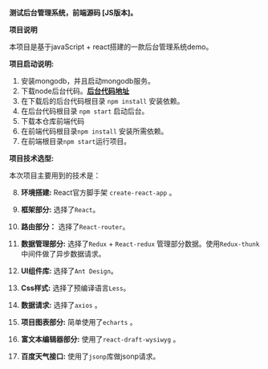 **测试后台管理系统，前端源码 [JS版本]。**

**项目说明**

本项目是基于javaScript + react搭建的一款后台管理系统demo。

**项目启动说明:**

1. 安装mongodb，并且启动mongodb服务。
2. 下载node后台代码。[**后台代码地址**](https://github.com/lmxyjy/admin_final)
3. 在下载后的后台代码根目录 `npm install` 安装依赖。
4. 在后台代码根目录 `npm start` 启动后台。
5. 下载本仓库前端代码
6. 在前端代码根目录`npm install` 安装所需依赖。
7. 在前端根目录`npm start`运行项目。 

**项目技术选型:**

本次项目主要用到的技术是：

8. **环境搭建:** React官方脚手架 `create-react-app` 。

9.  **框架部分:** 选择了`React`。

10. **路由部分：** 选择了`React-router`。

11. **数据管理部分:** 选择了`Redux` + `React-redux` 管理部分数据。使用`Redux-thunk`中间件做了异步数据请求。

12. **UI组件库:** 选择了`Ant Design`。

13. **Css样式:** 选择了预编译语言`Less`。

14. **数据请求:** 选择了`axios` 。

15. **项目图表部分:** 简单使用了`echarts` 。
   
16. **富文本编辑器部分:** 使用了`react-draft-wysiwyg` 。

17. **百度天气接口:** 使用了`jsonp`库做jsonp请求。
